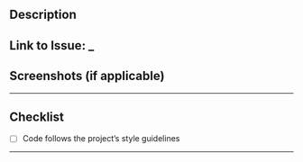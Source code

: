 ## Description
Link to Issue: _
---

## Screenshots (if applicable)
<!-- Add screenshots or gifs to help reviewers understand the changes. -->

---

## Checklist
<!-- Make sure the PR is ready for review. -->

- [ ] Code follows the project’s style guidelines  

---
